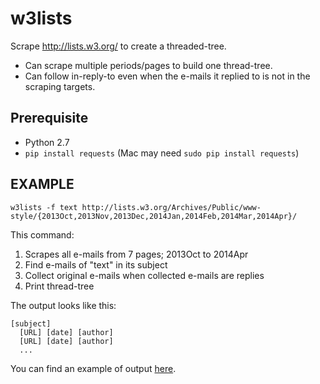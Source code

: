 w3lists
=======

Scrape http://lists.w3.org/ to create a threaded-tree.

* Can scrape multiple periods/pages to build one thread-tree.
* Can follow in-reply-to even when the e-mails it replied to is not in the scraping targets.

## Prerequisite

* Python 2.7
* `pip install requests` (Mac may need `sudo pip install requests`)

## EXAMPLE

    w3lists -f text http://lists.w3.org/Archives/Public/www-style/{2013Oct,2013Nov,2013Dec,2014Jan,2014Feb,2014Mar,2014Apr}/

This command:

1. Scrapes all e-mails from 7 pages; 2013Oct to 2014Apr
2. Find e-mails of "text" in its subject
3. Collect original e-mails when collected e-mails are replies
4. Print thread-tree

The output looks like this:

```
[subject]
  [URL] [date] [author]
  [URL] [date] [author]
  ...
```
You can find an example of output [here](https://raw.githubusercontent.com/kojiishi/w3lists/master/text-2013-10.txt).
